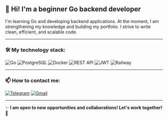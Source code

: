 ## 👋   Hi! I'm a beginner Go backend developer

I'm learning Go and developing backend applications. At the moment, I am strengthening my knowledge and building my portfolio.
I strive to write clean, efficient, and scalable code.

---

### 🛠️ My technology stack:

![Go](https://img.shields.io/badge/Go-1B75BC?style=for-the-badge&logo=go&logoColor=white)
![PostgreSQL](https://img.shields.io/badge/PostgreSQL-316192?style=for-the-badge&logo=postgresql&logoColor=white)
![Docker](https://img.shields.io/badge/Docker-2496ED?style=for-the-badge&logo=docker&logoColor=white)
![REST API](https://img.shields.io/badge/REST%20API-005571?style=for-the-badge&logo=rest&logoColor=white)
![JWT](https://img.shields.io/badge/JWT-000000?style=for-the-badge&logo=jsonwebtokens&logoColor=white)
![Railway](https://img.shields.io/badge/Railway-0B0D0E?style=for-the-badge&logo=railway&logoColor=white)

---

### 📫 How to contact me:

[![Telegram](https://img.shields.io/badge/Telegram-26A5E4?style=for-the-badge&logo=telegram&logoColor=white)](https://t.me/@danila_emelin)
[![Gmail](https://img.shields.io/badge/Gmail-D14836?style=for-the-badge&logo=gmail&logoColor=white)](mailto:d.emelin.qa@gmail.com)

---

✨ **I am open to new opportunities and collaborations! Let's work together!** 🚀

